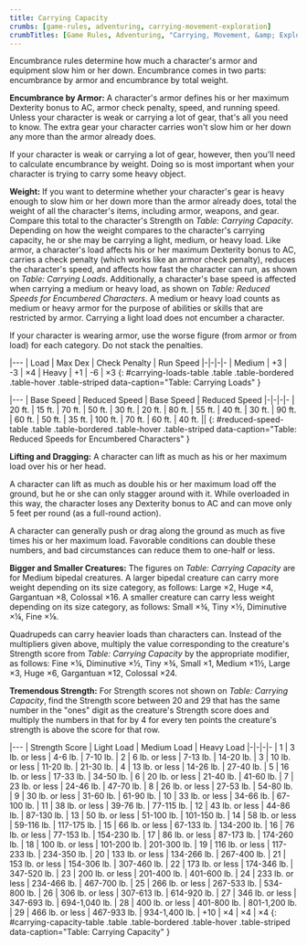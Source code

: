```yaml
---
title: Carrying Capacity
crumbs: [game-rules, adventuring, carrying-movement-exploration]
crumbTitles: [Game Rules, Adventuring, "Carrying, Movement, &amp; Exploration"]
---
```


Encumbrance rules determine how much a character's armor and equipment slow him or her down. Encumbrance comes in two parts: encumbrance by armor and encumbrance by total weight.

**Encumbrance by Armor:** A character's armor defines his or her maximum Dexterity bonus to AC, armor check penalty, speed, and running speed. Unless your character is weak or carrying a lot of gear, that's all you need to know. The extra gear your character carries won't slow him or her down any more than the armor already does.

If your character is weak or carrying a lot of gear, however, then you'll need to calculate encumbrance by weight. Doing so is most important when your character is trying to carry some heavy object.

**Weight:** If you want to determine whether your character's gear is heavy enough to slow him or her down more than the armor already does, total the weight of all the character's items, including armor, weapons, and gear. Compare this total to the character's Strength on _Table: Carrying Capacity_. Depending on how the weight compares to the character's carrying capacity, he or she may be carrying a light, medium, or heavy load. Like armor, a character's load affects his or her maximum Dexterity bonus to AC, carries a check penalty (which works like an armor check penalty), reduces the character's speed, and affects how fast the character can run, as shown on _Table: Carrying Loads_. Additionally, a character's base speed is affected when carrying a medium or heavy load, as shown on _Table: Reduced Speeds for Encumbered Characters_. A medium or heavy load counts as medium or heavy armor for the purpose of abilities or skills that are restricted by armor. Carrying a light load does not encumber a character.

If your character is wearing armor, use the worse figure (from armor or from load) for each category. Do not stack the penalties.

|---
| Load | Max Dex | Check Penalty | Run Speed
|-|-|-|-
| Medium | +3 | -3 | &times;4
| Heavy | +1 | -6 | &times;3
{: #carrying-loads-table .table .table-bordered .table-hover .table-striped data-caption="Table: Carrying Loads" }

|---
| Base Speed | Reduced Speed | Base Speed | Reduced Speed
|-|-|-|-
| 20 ft. | 15 ft. | 70 ft. | 50 ft.
| 30 ft. | 20 ft. | 80 ft. | 55 ft.
| 40 ft. | 30 ft. | 90 ft. | 60 ft.
| 50 ft. | 35 ft. | 100 ft. | 70 ft.
| 60 ft. | 40 ft. ||
{: #reduced-speed-table .table .table-bordered .table-hover .table-striped data-caption="Table: Reduced Speeds for Encumbered Characters" }

**Lifting and Dragging:** A character can lift as much as his or her maximum load over his or her head.

A character can lift as much as double his or her maximum load off the ground, but he or she can only stagger around with it. While overloaded in this way, the character loses any Dexterity bonus to AC and can move only 5 feet per round (as a full-round action).

A character can generally push or drag along the ground as much as five times his or her maximum load. Favorable conditions can double these numbers, and bad circumstances can reduce them to one-half or less.

**Bigger and Smaller Creatures:** The figures on _Table: Carrying Capacity_ are for Medium bipedal creatures. A larger bipedal creature can carry more weight depending on its size category, as follows: Large &times;2, Huge &times;4, Gargantuan &times;8, Colossal &times;16. A smaller creature can carry less weight depending on its size category, as follows: Small &times;&#190;, Tiny &times;&#189;, Diminutive &times;&#188;, Fine &times;&#8539;.

Quadrupeds can carry heavier loads than characters can. Instead of the multipliers given above, multiply the value corresponding to the creature's Strength score from _Table: Carrying Capacity_ by the appropriate modifier, as follows: Fine &times;&#188;, Diminutive &times;&#189;, Tiny &times;&#190;, Small &times;1, Medium &times;1&#189;, Large &times;3, Huge &times;6, Gargantuan &times;12, Colossal &times;24.

**Tremendous Strength:** For Strength scores not shown on _Table: Carrying Capacity_, find the Strength score between 20 and 29 that has the same number in the &quot;ones&quot; digit as the creature's Strength score does and multiply the numbers in that for by 4 for every ten points the creature's strength is above the score for that row.

|---
| Strength Score | Light Load | Medium Load | Heavy Load
|-|-|-|-
| 1 | 3 lb. or less | 4-6 lb. | 7-10 lb.
| 2 | 6 lb. or less | 7-13 lb. | 14-20 lb.
| 3 | 10 lb. or less | 11-20 lb. | 21-30 lb.
| 4 | 13 lb. or less | 14-26 lb. | 27-40 lb.
| 5 | 16 lb. or less | 17-33 lb. | 34-50 lb.
| 6 | 20 lb. or less | 21-40 lb. | 41-60 lb.
| 7 | 23 lb. or less | 24-46 lb. | 47-70 lb.
| 8 | 26 lb. or less | 27-53 lb. | 54-80 lb.
| 9 | 30 lb. or less | 31-60 lb. | 61-90 lb.
| 10 | 33 lb. or less | 34-66 lb. | 67-100 lb.
| 11 | 38 lb. or less | 39-76 lb. | 77-115 lb.
| 12 | 43 lb. or less | 44-86 lb. | 87-130 lb.
| 13 | 50 lb. or less | 51-100 lb. | 101-150 lb.
| 14 | 58 lb. or less | 59-116 lb. | 117-175 lb.
| 15 | 66 lb. or less | 67-133 lb. | 134-200 lb.
| 16 | 76 lb. or less | 77-153 lb. | 154-230 lb.
| 17 | 86 lb. or less | 87-173 lb. | 174-260 lb.
| 18 | 100 lb. or less | 101-200 lb. | 201-300 lb.
| 19 | 116 lb. or less | 117-233 lb. | 234-350 lb.
| 20 | 133 lb. or less | 134-266 lb. | 267-400 lb.
| 21 | 153 lb. or less | 154-306 lb. | 307-460 lb.
| 22 | 173 lb. or less | 174-346 lb. | 347-520 lb.
| 23 | 200 lb. or less | 201-400 lb. | 401-600 lb.
| 24 | 233 lb. or less | 234-466 lb. | 467-700 lb.
| 25 | 266 lb. or less | 267-533 lb. | 534-800 lb.
| 26 | 306 lb. or less | 307-613 lb. | 614-920 lb.
| 27 | 346 lb. or less | 347-693 lb. | 694-1,040 lb.
| 28 | 400 lb. or less | 401-800 lb. | 801-1,200 lb.
| 29 | 466 lb. or less | 467-933 lb. | 934-1,400 lb.
| +10 | &times;4 | &times;4 | &times;4
{: #carrying-capacity-table .table .table-bordered .table-hover .table-striped data-caption="Table: Carrying Capacity" }
